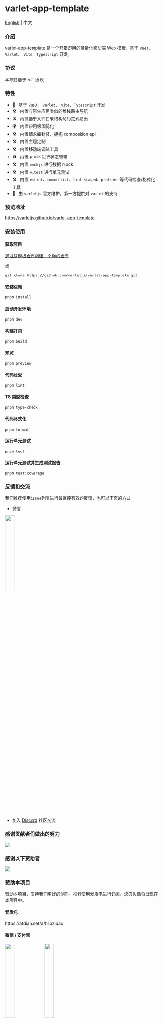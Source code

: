 # varlet-app-template

<a href="https://github.com/varletjs/varlet-app-template/blob/main/README.md">English</a> |
<span>中文</span>

### 介绍

varlet-app-template 是一个开箱即用的轻量化移动端 Web 模板，基于 `Vue3`、 `Varlet`、 `Vite`、`Typescript` 开发。

### 协议

本项目基于 `MIT` 协议

### 特性

- 🚀 &nbsp; 基于 `Vue3`、 `Varlet`、 `Vite`、`Typescript` 开发
- 🛠️ &nbsp; 内置与原生应用类似的堆栈路由导航
- 🛠️ &nbsp; 内置基于文件目录结构的约定式路由
- 🌍 &nbsp; 内置应用级国际化
- 🛠️ &nbsp; 内置请求库封装，拥抱 composition api
- 🛠️ &nbsp; 内置主题定制
- 🛠️ &nbsp; 内置移动端调试工具
- 🛠️ &nbsp; 内置 `pinia` 进行状态管理
- 🛠️ &nbsp; 内置 `mockjs` 进行数据 mock
- 🛠️ &nbsp; 内置 `vitest` 进行单元测试
- 🛠️ &nbsp; 内置 `eslint`、`commitlint`、`lint-staged`、`prettier` 等代码检查/格式化工具
- 💪 &nbsp; 由 `varletjs` 官方维护，第一方提供对 `varlet` 的支持

### 预览地址

https://varletjs.github.io/varlet-app-template

### 安装使用

#### 获取项目

[通过该模板仓库创建一个你的仓库](https://github.com/varletjs/varlet-app-template/generate)

或

```shell
git clone https://github.com/varletjs/varlet-app-template.git
```

#### 安装依赖

```shell
pnpm install
```

#### 启动开发环境

```shell
pnpm dev
```

#### 构建打包

```shell
pnpm build
```

#### 预览

```shell
pnpm preview
```

#### 代码检查

```shell
pnpm lint
```

#### TS 类型检查

```shell
pnpm type-check
```

#### 代码格式化

```shell
pnpm format
```

#### 运行单元测试

```shell
pnpm test
```

#### 运行单元测试并生成测试报告

```shell
pnpm test:coverage
```

### 反馈和交流

我们推荐使用`issue`列表进行最直接有效的反馈，也可以下面的方式

* 微信

<img style="width: 25%" src="https://cdn.jsdelivr.net/gh/varletjs/varlet-static/community.png" />

* 加入 [Discord](https://discord.gg/Dmb8ydBHkw) 社区交流

### 感谢贡献者们做出的努力

<a href="https://github.com/varletjs/varlet/graphs/contributors">
  <img src="https://contrib.rocks/image?repo=varletjs/varlet" />
</a>

### 感谢以下赞助者

<a href="https://cdn.jsdelivr.net/gh/varletjs/varlet-static/sponsorkit/sponsors.svg">
  <img src="https://cdn.jsdelivr.net/gh/varletjs/varlet-static/sponsorkit/sponsors.svg">
</a>

### 赞助本项目

赞助本项目，支持我们更好的创作。推荐使用爱发电进行订阅，您的头像将出现在本项目中。

#### 爱发电

<a href="https://afdian.net/a/haoziqaq">https://afdian.net/a/haoziqaq</a>

#### 微信 / 支付宝

<img style="width: 25%" src="https://cdn.jsdelivr.net/gh/varletjs/varlet-static/wechat.jpg" />
<img style="width: 25%" src="https://cdn.jsdelivr.net/gh/varletjs/varlet-static/alipay.jpg" />
